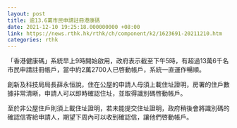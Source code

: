 ```yaml
---
layout: post
title: 逾13.6萬市民申請註冊港康碼
date: 2021-12-10 19:25:18.000000000 +08:00
link: https://news.rthk.hk/rthk/ch/component/k2/1623691-20211210.htm
categories: rthk
---
```


「香港健康碼」系統早上9時開始啟用，政府表示截至下午5時，有超過13萬6千名市民申請註冊帳戶，當中約2萬2700人已啓動帳戶，系統一直運作暢順。

創新及科技局局長薛永恒說，住在公屋的申請人毋須上載住址證明，房署的住戶數據非常清晰，申請人可以即時確認住址，並取得識別碼啓動帳戶。

至於非公屋住戶則須上載住址證明，若未能提交住址證明，政府稍後會將識別碼的確認信寄給申請人，期望下周內可以收到確認信，讓他們啓動帳戶。
